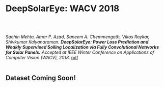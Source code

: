 # DeepSolarEye: WACV 2018
<br>
<br>

*Sachin Mehta, Amar P. Azad, Saneem A. Chemmengath, Vikas Raykar, Shivkumar Kalyanaraman. **DeepSolarEye: Power Loss Prediction and Weakly Supervised Soiling Localization via Fully Convolutional Networks for Solar Panels.** Accepted at IEEE Winter Conference on Applications of Computer Vision (WACV), 2018.* [pdf](https://arxiv.org/abs/1710.03811)
<br>
<br>
## Dataset Coming Soon!
